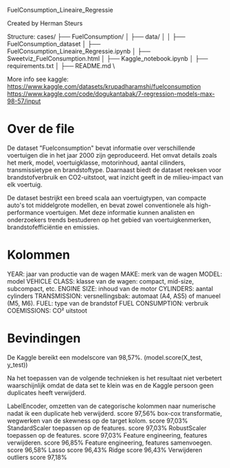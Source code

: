FuelConsumption_Lineaire_Regressie

Created by Herman Steurs

Structure:
cases/
├── FuelConsumption/
│ ├── data/
│ │ ├── FuelConsumption_dataset
│ ├── FuelConsumption_Lineaire_Regressie.ipynb
│ ├── Sweetviz_FuelConsumption.html
│ ├── Kaggle_notebook.ipynb
│ ├── requirements.txt
│ ├── README.md \

More info see kaggle:
https://www.kaggle.com/datasets/krupadharamshi/fuelconsumption
https://www.kaggle.com/code/dogukantabak/7-regression-models-max-98-57/input


# Over de file
De dataset "Fuelconsumption" bevat informatie over verschillende voertuigen die in het jaar 2000 zijn geproduceerd. Het omvat details zoals het merk, model, voertuigklasse, motorinhoud, aantal cilinders, transmissietype en brandstoftype. Daarnaast biedt de dataset reeksen voor brandstofverbruik en CO2-uitstoot, wat inzicht geeft in de milieu-impact van elk voertuig.

De dataset bestrijkt een breed scala aan voertuigtypen, van compacte auto's tot middelgrote modellen, en bevat zowel conventionele als high-performance voertuigen. Met deze informatie kunnen analisten en onderzoekers trends bestuderen op het gebied van voertuigkenmerken, brandstofefficiëntie en emissies.

# Kolommen
YEAR: jaar van productie van de wagen
MAKE: merk van de wagen
MODEL: model
VEHICLE CLASS: klasse van de wagen: compact, mid-size, subcompact, etc.
ENGINE SIZE: inhoud van de motor
CYLINDERS: aantal cylinders
TRANSMISSION: versnellingsbak: automaat (A4, AS5) of manueel (M5, M6).
FUEL: type van de brandstof
FUEL CONSUMPTION: verbruik
COEMISSIONS: CO² uitstoot 

# Bevindingen
De Kaggle bereikt een modelscore van 98,57%.  (model.score(X_test, y_test))

Na het toepassen van de volgende technieken is het resultaat niet verbetert waarschijnlijk omdat de data set te klein was en de Kaggle persoon geen duplicates heeft verwijderd.

LabelEncoder, omzetten van de categorische kolommen naar numerische nadat ik een duplicate heb verwijderd. score 97,56%
box-cox transformatie, wegwerken van de skewness op de target kolom. score 97,03%
StandardScaler toepassen op de features. score 97,03% 
RobustScaler toepassen op de features. score 97,03%
Feature engineering, features verwijderen. score 96,85%
Feature engineering, features samenvoegen. score 96,58%
Lasso score 96,43% 
Ridge score 96,43%
Verwijderen outliers score 97,18%